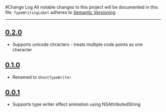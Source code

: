 #Change Log
All notable changes to this project will be documented in this file.
`TypeWritingLabel` adheres to [Semantic Versioning](http://semver.org/).

---

## [0.2.0](https://github.com/wibosco/TypeWritingLabel/releases/tag/0.2.0)

* Supports unicode chracters - treats multiple code points as one character

## [0.1.0](https://github.com/wibosco/TypeWritingLabel/releases/tag/0.1.0)

* Renamed to `GhostTypeWriter`

## [0.0.1](https://github.com/wibosco/TypeWritingLabel/releases/tag/0.0.1)

* Supports type writer effect animation using NSAttributedString
